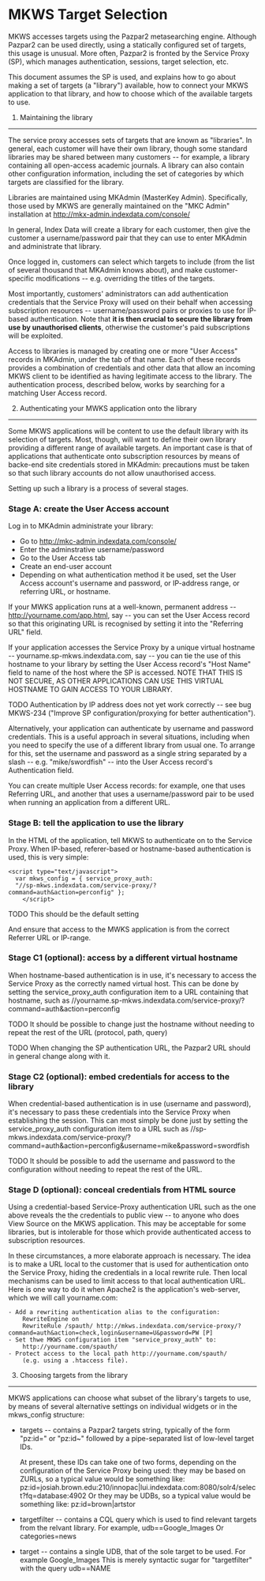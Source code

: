 MKWS Target Selection
=====================


MKWS accesses targets using the Pazpar2 metasearching engine. Although
Pazpar2 can be used directly, using a statically configured set of
targets, this usage is unusual. More often, Pazpar2 is fronted by the
Service Proxy (SP), which manages authentication, sessions, target
selection, etc.

This document assumes the SP is used, and explains how to go about
making a set of targets (a "library") available, how to connect your
MKWS application to that library, and how to choose which of the
available targets to use.


1. Maintaining the library
--------------------------

The service proxy accesses sets of targets that are known as
"libraries". In general, each customer will have their own library,
though some standard libraries may be shared between many customers --
for example, a library containing all open-access academic journals.
A library can also contain other configuration information, including
the set of categories by which targets are classified for the library.

Libraries are maintained using MKAdmin (MasterKey
Admin). Specifically, those used by MKWS are generally maintained on
the "MKC Admin" installation at
	http://mkx-admin.indexdata.com/console/

In general, Index Data will create a library for each customer, then
give the customer a username/password pair that they can use to enter
MKAdmin and administrate that library.

Once logged in, customers can select which targets to include (from
the list of several thousand that MKAdmin knows about), and make
customer-specific modifications -- e.g. overriding the titles of the
targets.

Most importantly, customers' administrators can add authentication
credentials that the Service Proxy will used on their behalf when
accessing subscription resources -- username/password pairs or proxies
to use for IP-based authentication. Note that **it is then crucial to
secure the library from use by unauthorised clients**, otherwise the
customer's paid subscriptions will be exploited.

Access to libraries is managed by creating one or more "User Access"
records in MKAdmin, under the tab of that name. Each of these records
provides a combination of credentials and other data that allow an
incoming MKWS client to be identified as having legitimate access to
the library. The authentication process, described below, works by
searching for a matching User Access record.


2. Authenticating your MWKS application onto the library
--------------------------------------------------------

Some MKWS applications will be content to use the default library with
its selection of targets. Most, though, will want to define their own
library providing a different range of available targets. An important
case is that of applications that authenticate onto subscription
resources by means of backe-end site credentials stored in MKAdmin:
precautions must be taken so that such library accounts do not allow
unauthorised access.

Setting up such a library is a process of several stages.

### Stage A: create the User Access account

Log in to MKAdmin administrate your library:

* Go to http://mkc-admin.indexdata.com/console/
* Enter the adminstrative username/password
* Go to the User Access tab
* Create an end-user account
* Depending on what authentication method it be used, set the
  User Access account's username and password, or IP-address range, or
  referring URL, or hostname.

If your MWKS application runs at a well-known, permanent address --
http://yourname.com/app.html, say -- you can set the User Access
record so that this originating URL is recognised by setting it into
the "Referring URL" field.

If your application accesses the Service Proxy by a unique virtual
hostname -- yourname.sp-mkws.indexdata.com, say -- you can tie the use
of this hostname to your library by setting the User Access record's
"Host Name" field to name of the host where the SP is accessed. NOTE
THAT THIS IS NOT SECURE, AS OTHER APPLICATIONS CAN USE THIS VIRTUAL
HOSTNAME TO GAIN ACCESS TO YOUR LIBRARY.

TODO Authentication by IP address does not yet work correctly -- see
bug MKWS-234 ("Improve SP configuration/proxying for better
authentication").

Alternatively, your application can authenticate by username and
password credentials. This is a useful approach in several situations,
including when you need to specify the use of a different library from
usual one. To arrange for this, set the username and password as a
single string separated by a slash -- e.g. "mike/swordfish" -- into
the User Access record's Authentication field.

You can create multiple User Access records: for example, one that
uses Referring URL, and another that uses a username/password pair to
be used when running an application from a different URL.

### Stage B: tell the application to use the library

In the HTML of the application, tell MKWS to authenticate on to the
Service Proxy. When IP-based, referer-based or hostname-based
authentication is used, this is very simple:

	<script type="text/javascript">
	  var mkws_config = { service_proxy_auth:
	  "//sp-mkws.indexdata.com/service-proxy/?command=auth&action=perconfig" };
        </script>

TODO This should be the default setting

And ensure that access to the MWKS application is from the correct
Referrer URL or IP-range.

### Stage C1 (optional): access by a different virtual hostname

When hostname-based authentication is in use, it's necessary to access
the Service Proxy as the correctly named virtual host. This can be
done by setting the service_proxy_auth configuration item to a
URL containing that hostname, such as
	//yourname.sp-mkws.indexdata.com/service-proxy/?command=auth&action=perconfig

TODO It should be possible to change just the hostname without needing
to repeat the rest of the URL (protocol, path, query)

TODO When changing the SP authentication URL, the Pazpar2 URL should in
general change along with it.

### Stage C2 (optional): embed credentials for access to the library

When credential-based authentication is in use (username and
password), it's necessary to pass these credentials into the Service
Proxy when establishing the session. This can most simply be done just
by setting the service_proxy_auth configuration item to a URL such as
	//sp-mkws.indexdata.com/service-proxy/?command=auth&action=perconfig&username=mike&password=swordfish

TODO It should be possible to add the username and password to the
configuration without needing to repeat the rest of the URL.

### Stage D (optional): conceal credentials from HTML source

Using a credential-based Service-Proxy authentication URL such as the
one above reveals the the credentials to public view -- to anyone who
does View Source on the MKWS application. This may be acceptable for
some libraries, but is intolerable for those which provide
authenticated access to subscription resources.

In these circumstances, a more elaborate approach is necessary. The
idea is to make a URL local to the customer that is used for
authentication onto the Service Proxy, hiding the credentials in a
local rewrite rule. Then local mechanisms can be used to limit access
to that local authentication URL. Here is one way to do it when
Apache2 is the application's web-server, which we will call
yourname.com:

	- Add a rewriting authentication alias to the configuration:
		RewriteEngine on
		RewriteRule /spauth/ http://mkws.indexdata.com/service-proxy/?command=auth&action=check,login&username=U&password=PW [P]
	- Set thwe MKWS configuration item "service_proxy_auth" to:
		http://yourname.com/spauth/
	- Protect access to the local path http://yourname.com/spauth/
		(e.g. using a .htaccess file).


3. Choosing targets from the library
------------------------------------

MKWS applications can choose what subset of the library's targets to
use, by means of several alternative settings on individual widgets or
in the mkws_config structure:

* targets -- contains a Pazpar2 targets string, typically of the form
  "pz:id=" or "pz:id~" followed by a pipe-separated list of low-level
  target IDs.

  At present, these IDs can take one of two forms, depending on the
  configuration of the Service Proxy being used: they may be based on
  ZURLs, so a typical value would be something like:
	pz:id=josiah.brown.edu:210/innopac|lui.indexdata.com:8080/solr4/select?fq=database:4902
  Or they may be UDBs, so a typical value would be something like:
	pz:id=brown|artstor

* targetfilter -- contains a CQL query which is used to find relevant
  targets from the relvant library. For example,
	udb==Google_Images
  Or
	categories=news

* target -- contains a single UDB, that of the sole target to be
  used. For example
	Google_Images
  This is merely syntactic sugar for "targetfilter" with the query
	udb==NAME



